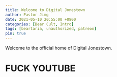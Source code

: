 ```yaml
---
title: Welcome to Digital Jonestown
author: Pastor Jimg
date: 2021-05-10 20:55:00 +0800
categories: [Bear Cult, Intro]
tags: [beartaria, unauthorized, patreon]
pin: true
---
```


Welcome to the official home of Digital Jonestown.

# FUCK YOUTUBE

